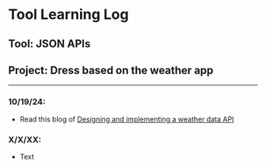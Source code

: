 # Tool Learning Log

## Tool: **JSON APIs**

## Project: **Dress based on the weather app**

---

### 10/19/24:
* Read this blog of [Designing and implementing a weather data API](https://www.tinybird.co/blog-posts/designing-and-implementing-a-weather-data-api)

### X/X/XX:
* Text


<!-- 
* Links you used today (websites, videos, etc)
* Things you tried, progress you made, etc
* Challenges, a-ha moments, etc
* Questions you still have
* What you're going to try next
-->
